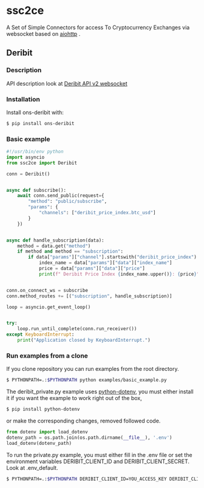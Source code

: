 # ssc2ce
A Set of Simple Connectors for access To Cryptocurrency Exchanges via websocket based on
 [aiohttp](https://aiohttp.readthedocs.io) .

## Deribit 
### Description


API description look at [Deribit API v2 websocket](https://docs.deribit.com/v2/?python#json-rpc)

### Installation
Install ons-deribit with:
```bash
$ pip install ons-deribit
```
### Basic example
```python
#!/usr/bin/env python
import asyncio
from ssc2ce import Deribit

conn = Deribit()


async def subscribe():
    await conn.send_public(request={
        "method": "public/subscribe",
        "params": {
            "channels": ["deribit_price_index.btc_usd"]
        }
    })


async def handle_subscription(data):
    method = data.get("method")
    if method and method == "subscription":
        if data["params"]["channel"].startswith("deribit_price_index"):
            index_name = data["params"]["data"]["index_name"]
            price = data["params"]["data"]["price"]
            print(f" Deribit Price Index {index_name.upper()}: {price}")


conn.on_connect_ws = subscribe
conn.method_routes += [("subscription", handle_subscription)]

loop = asyncio.get_event_loop()


try:
    loop.run_until_complete(conn.run_receiver())
except KeyboardInterrupt:
    print("Application closed by KeyboardInterrupt.")

```
### Run examples from a clone

If you clone repository you can run examples from the root directory.
```bash
$ PYTHONPATH=.:$PYTHONPATH python examples/basic_example.py
```

The deribit_private.py example uses [python-dotenv](https://github.com/theskumar/python-dotenv), you must either install it if you want the example to work right out of the box,
```bash
$ pip install python-dotenv
```
or make the corresponding changes, removed followed code.
```python
from dotenv import load_dotenv
dotenv_path = os.path.join(os.path.dirname(__file__), '.env')
load_dotenv(dotenv_path)
```
To run the private.py example, you must either fill in the .env file or set the environment variables DERIBIT_CLIENT_ID and DERIBIT_CLIENT_SECRET. Look at .env_default. 
```bash
$ PYTHONPATH=.:$PYTHONPATH DERIBIT_CLIENT_ID=YOU_ACCESS_KEY DERIBIT_CLIENT_SECRET=YOU_ACCESS_SECRET python examples/private.py
```
